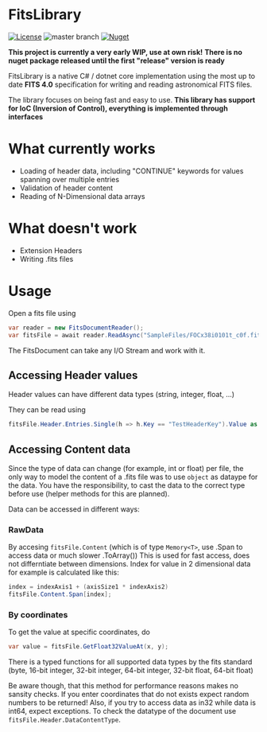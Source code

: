 # FitsLibrary
[![License](https://img.shields.io/badge/license-MPL2.0%20-blue)](https://choosealicense.com/licenses/mpl-2.0/) ![master branch](https://github.com/RononDex/FitsLibrary/workflows/.NET/badge.svg?branch=master) [![Nuget](https://img.shields.io/nuget/v/FitsLibrary.svg)](https://www.nuget.org/packages/FitsLibrary/) 

**This project is currently a very early WIP, use at own risk!**
**There is no nuget package released until the first "release" version is ready**

FitsLibrary is a native C# / dotnet core implementation using the most up to date **FITS 4.0** specification for writing and reading astronomical FITS files.

The library focuses on being fast and easy to use.
**This library has support for IoC (Inversion of Control), everything is implemented through interfaces** 

# What currently works
 - Loading of header data, including "CONTINUE" keywords for values spanning over multiple entries
 - Validation of header content
 - Reading of N-Dimensional data arrays

# What doesn't work
 - Extension Headers
 - Writing .fits files

# Usage
Open a fits file using
```csharp
var reader = new FitsDocumentReader();
var fitsFile = await reader.ReadAsync("SampleFiles/FOCx38i0101t_c0f.fits");
```

The FitsDocument can take any I/O Stream and work with it.

## Accessing Header values
Header values can have different data types (string, integer, float, ...)

They can be read using
```csharp
fitsFile.Header.Entries.Single(h => h.Key == "TestHeaderKey").Value as string
```

## Accessing Content data
Since the type of data can change (for example, int or float) per file, the only way to model the content of a .fits
file was to use `object` as dataype for the data. You have the responsibility, to cast the data to the correct type
before use (helper methods for this are planned).

Data can be accessed in different ways:

### RawData
By accesing `fitsFile.Content` (which is of type `Memory<T>`, use .Span to access data or much slower .ToArray())
This is used for fast access, does not differntiate between dimensions. 
Index for value in 2 dimensional data for example is calculated like this:
```csharp
index = indexAxis1 + (axisSize1 * indexAxis2)
fitsFile.Content.Span[index];
```

### By coordinates
To get the value at specific coordinates, do
```csharp
var value = fitsFile.GetFloat32ValueAt(x, y);
```
There is a typed functions for all supported data types by the fits standard (byte, 16-bit integer, 32-bit integer,
64-bit integer, 32-bit float, 64-bit float)

Be aware though, that this method for performance reasons makes no sansity checks.
If you enter coordinates that do not exists expect random numbers to be returned!
Also, if you try to access data as in32 while data is int64, expect exceptions. To check the datatype of the document
use `fitsFile.Header.DataContentType`.

